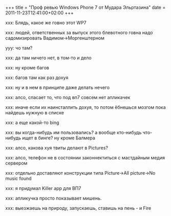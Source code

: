 +++
title = "Проф ревью Windows Phone 7 от Мудара Эльртазина"
date = 2011-11-23T12:41:00+02:00
+++

xxx: Блядь, какое же говно этот WP7

xxx: людей, ответственных за выпуск этого блевотного говна надо садомизировать Вадимом-&gt;Моргенштерном

yyy: чо там?

xxx: да там ничего нет, в том-то и дело

xxx: ну кроме багов

xxx: багов там как раз дохуя

xxx: ну и в нем в принципе даже делать нечего

xxx: алсо, спасает то, что под вп7 совсем нет апликачек

xxx: иначе если их наинсталлить дохуя, то потом ёбнешься мозгом пока найдешь нужную в списке

xxx: а еще какой-то bing

xxx: вы когда-нибудь им пользовались? а вообще кто-нибудь что-нибудь ищет в бинге? ну кроме Балмера

xxx: алсо, какова хуя твиты делают в Pictures?

xxx: алсо, телефон не в состоянии законнектиться с мастдайным медия сервером

xxx: отдельно доставляют конструкции типа Picture-&gt;All picture-&gt;No music found

xxx: я придумал Killer app для ВП7

xxx: апликучка просто показывает мишень.

xxx: выезжаешь на природу, запускаешь, ставишь на пень - и Fire


